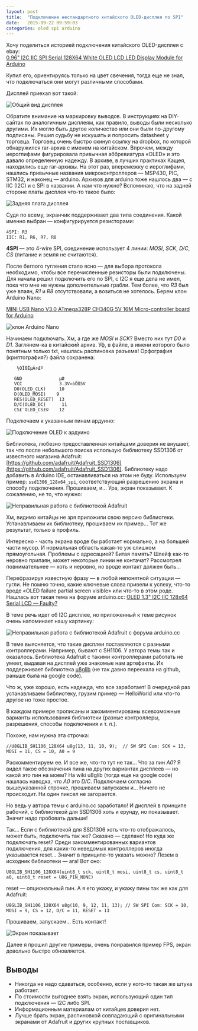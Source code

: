 ```yaml
---
layout: post
title:  "Подключение нестандартного китайского OLED-дисплея по SPI"
date:   2015-09-22 09:59:03
categories: oled spi arduino
---
```

Хочу поделиться историей подключения китайского OLED-дисплея с ebay:
<br>
[0.96" I2C IIC SPI Serial 128X64 White OLED LCD LED Display Module for Arduino](https://rover.ebay.com/rover/1/711-53200-19255-0/1?icep_id=114&ipn=icep&toolid=20004&campid=5338190330&mpre=http%3A%2F%2Fwww.ebay.com%2Fitm%2F0-96-I2C-IIC-SPI-Serial-128X64-White-OLED-LCD-LED-Display-Module-for-Arduino-%2F263097814635)

Купил его, ориентируясь только на цвет свечения, тогда еще не знал, что подключаться они могут различными способами.

Дисплей приехал вот такой: 

![Общий вид дисплея](/assets/01_oled_front.jpg)

Обратите внимание на маркировку выводов. В инструкциях на DIY-сайтах по аналогичным дисплеям, как правило, выводы были несколько другими. Их могло быть другое количество или они были по-другому подписаны.
Решил судьбу не искушать и попросить datasheet у торговца. Торговец очень быстро скинул ссылку на dropbox, по которой обнаружился rar-архив с именем на китайском. Впрочем, между иероглифами фигурировала привычная аббревиатура «OLED» и это давало определенную надежду.
В архиве, в лучших практиках Кащея, находились еще rar-архивы. На этот раз, вперемежку с иероглифами, нашлись привычные названия микроконтроллеров — MSP430, PIC, STM32, и наконец — arduino. Архивов для arduino тоже нашлось два — с IIC (I2C) и с SPI в названии.  А нам что нужно? Вспоминаю, что на задней стороне платы дисплея что-то такое было:

![Задняя плата дисплея](/assets/02_oled_back.jpg)


Судя по всему, экранчик поддерживает два типа соединения. Какой именно выбран  — конфигурируется резисторами:

```
4SPI: R3
IIC: R1, R6, R7, R8
```

**4SPI** — это 4-wire SPI, соединение использует 4 линии: *MOSI*, *SCK*, *D/C*, *CS* (питание и земля не считаются).

После беглого гугления стало ясно — для выбора протокола необходимо, чтобы все перечисленные резисторы были подключены.
Для начала решил подключить его по SPI, с I2C я еще дела не имел, пока что мне не нужны дополнительные грабли. Тем более, что *R3* был уже впаян, *R1* и *R8* отсутствовали, а возиться не хотелось.
Берем клон Arduino Nano:

[MINI USB Nano V3.0 ATmega328P CH340G 5V 16M Micro-controller board for Arduino](https://rover.ebay.com/rover/1/711-53200-19255-0/1?icep_id=114&ipn=icep&toolid=20004&campid=5338190330&mpre=http%3A%2F%2Fwww.ebay.com%2Fitm%2FMINI-USB-Nano-V3-0-ATmega328P-CH340G-5V-16M-Micro-controller-board-for-Arduino-%2F381374550571)

![клон Arduino Nano](/assets/03_funduino_nano.jpg)

Начинаем подключать. Хм, а где же *MOSI* и *SCK*? Вместо них тут *D0* и *D1*. Заглянем-ка в китайский архив. Уф, в файле, в имени которого было понятным только txt, нашлась распиновка разъема! Орфография (криптография?) файла сохранена:

```
	½ÓÏßËµÃ÷£º
 
   GND              µØ
   VCC              3.3V»òÕß5V
   D0(OLED_CLK)     10
   D(OLED_MOSI)    9
   RES(OLED_RESET)  13
   D/C(OLED_DC)      11
   CS£¨OLED_CS£©    12
```

Подключаем к указанным пинам ардуино:

![Подключение OLED к ардуино](/assets/04_oled_connected.jpg)

Библиотека, любезно предоставленная китайцами доверия не внушает, так что после небольшого поиска использую библиотеку SSD1306 от известного магазина Adafruit:
[https://github.com/adafruit/Adafruit_SSD1306](https://github.com/adafruit/Adafruit_SSD1306).
Библиотеку надо добавить в Arduino IDE, останавливаться на этом не буду. 
Используем пример: ```ssd1306_128x64_spi```, соответствующий разрешению экрана и способу подключения. Прошиваем, и... Ура, экран показывает. К сожалению, не то, что нужно:

![Неправильная работа с библиотекой Adafruit](/assets/05_oled_failure.jpg)

Хм, видимо китайцы не зря приложили свою версию библиотеки. Устанавливаем их библиотеку, прошиваем их пример... Тот же результат, только в профиль.

Интересно - часть экрана вроде бы работает нормально, а на большей части мусор. И нормальная область какая-то уж слишком прямоугольная. Проблемы с адресацией? Битая память? Шлейф как-то неровно припаян, может некоторые линии не контачат? Рассмотрел повнимательнее — хоть и неровно, но вроде контакт должен быть...

Перефразируя известную фразу — в любой непонятной ситуации — гугли.
Не помню точно, какие ключевые слова привели к успеху, что-то вроде «OLED failure partial screen visible» или что-то в этом роде. Нашлась вот такая тема на форуме arduino.cc:
[OLED 1.3" I2C IIC 128x64 Serial LCD — Faulty?](http://forum.arduino.cc/index.php?topic=259186.0)

В теме речь идет об I2C дисплее, но приложенный к теме рисунок очень напоминает нашу картинку:

![Неправильная работа с библиотекой Adafruit c форума arduino.cc](/assets/06_oled_failure_from_arduino_cc.jpg)

В теме выясняется, что такие дисплеи поставляются с разными контроллерами. Например, бывают с SH1106. У автора темы так и оказалось. Библиотека Adafruit с такими контроллерами работать не умеет, выдавая на дисплей уже знакомые нам артефакты.
Их поддерживает библиотека [u8glib](https://github.com/olikraus/u8glib) (не так давно переехала на github, раньше была на google code).

Что ж, уже хорошо, есть надежда, что все заработает!
В очередной раз устанавливаем библиотеку, грузим пример — HelloWorld или что-то другое но тоже простое.

В каждом примере прописаны и закомментированы всевозможные варианты использования библиотеки (разные контроллеры, разрешения, способы подключения и т. п.).

Похоже, нам нужна эта строчка:

```
//U8GLIB_SH1106_128X64 u8g(13, 11, 10, 9);	// SW SPI Com: SCK = 13, MOSI = 11, CS = 10, A0 = 9
```

Раскомментируем ее. И все же, что-то тут не так... Что за пин *A0*? Я видел такое обозначения пина на других вариантах дисплеев — но какой это пин на моем?
На wiki u8glib (тогда еще на google code) нашлась наводка, что *A0* это *D/C*.
Подключаем согласно вышеуказанной строчке, прошиваем запускаем и... Ничего не происходит. Ни один пиксел не загорается.

Но ведь у автора темы с arduino.cc заработало! И дисплей в принципе рабочий, с библиотекой для SSD1306 хоть и ерунду, но показывает. Значит надо пробовать дальше!

Так... Если с библиотекой для SSD1306 хоть что-то отображалось, может быть, подключить так же? Сказано — сделано! Но куда же подключать reset?
Среди закомментированных вариантов подключения, для каких-то неведомых контроллеров иногда указывается reset... Значит в принципе-то указать можно? Лезем в исходник библиотеки — ага! Вот оно:

```
U8GLIB_SH1106_128X64(uint8_t sck, uint8_t mosi, uint8_t cs, uint8_t a0, uint8_t reset = U8G_PIN_NONE) 
```

reset — опциональный пин. А я его укажу, и укажу пины так же как для Adafruit:

```
U8GLIB_SH1106_128X64 u8g(10, 9, 12, 11, 13); // SW SPI Com: SCK = 10, MOSI = 9, CS = 12, D/C = 11, RESET = 13
```

Прошиваем, запускаем... Есть контакт!

![Экран показывает](/assets/07_oled_ok.jpg)

Далее я прошил другие примеры, очень понравился пример FPS, экран довольно быстро обновляется.

## Выводы

- Никогда не надо сдаваться, особенно, если у кого-то такая же штука работает.
- По стоимости выгоднее взять экран, использующий один тип подключения — I2C либо SPI.
- Информационным материалам от китайцев доверия нет.
- Лучше брать экран, распиновкой совпадающий с оригинальными экранами от Adafruit и других крупных поставщиков.
